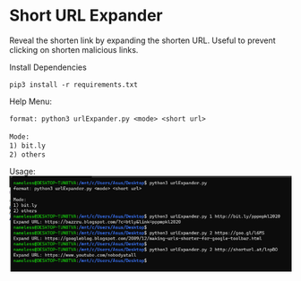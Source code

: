  # Short URL Expander
 
 Reveal the shorten link by expanding the shorten URL. Useful to prevent clicking on shorten malicious links.
 
 Install Dependencies
 ```
 pip3 install -r requirements.txt
 ```
 
 Help Menu:
 ```
format: python3 urlExpander.py <mode> <short url>

Mode:
1) bit.ly
2) others
```
 
 Usage:
 ![alt text](image.png)
